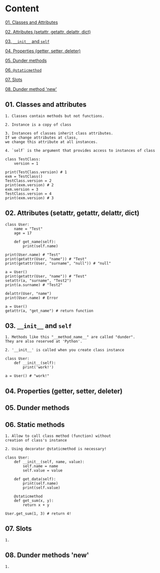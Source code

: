 # Content

[01. Classes and Attributes](#01-classes-and-attributes)

[02. Attributes (setattr, getattr, delattr, dict)](#02-attributes-setattr-getattr-delattr-dict)

[03. `__init__` and `self`](#03-__init__-and-self)

[04. Properties (getter, setter, deleter)](#04-properties-getter-setter-deleter)

[05. Dunder methods](#05-dunder-methods)

[06. `@staticmethod`](#06-static-methods)

[07. Slots](#07-slots)

[08. Dunder method 'new'](#08-dunder-methods-new)

## 01. Classes and attributes

    1. Classes contain methods but not functions.

    2. Instance is a copy of class

    3. Instances of classes inherit class attributes.
    If we change attributes at class,
    we change this attribute at all instances.
    
    4. `self` is the argument that provides access to instances of class 

```python3
class TestClass:
    version = 1

print(TestClass.version) # 1
exm = TestClass()
TestClass.version = 2
print(exm.version) # 2
exm.version = 3
TestClass.version = 4
print(exm.version) # 3
```


## 02. Attributes (setattr, getattr, delattr, dict)

```python3
class User:
    name = "Test"
    age = 17
    
    def get_name(self):
        print(self.name)
        
print(User.name) # "Test"
print(getattr(User, "name")) # "Test"
print(getattr(User, "surname", "null")) # "null"

a = User()
print(getattr(User, "name")) # "Test"
setattr(a, "surname", "Test2")
print(a.surname) # "Test2"

delattr(User, "name")
print(User.name) # Error

a = User()
getattr(a, "get_name") # return function
```

## 03. `__init__` and `self`

    1. Methods like this "__method_name__" are called "dunder".
    They are also reserved at 'Python'.

    2. '__init__' is called when you create class instance

```python3
class User:
    def __init__(self):
        print('work!')

a = User() # "work!"
```

## 04. Properties (getter, setter, deleter)

## 05. Dunder methods

## 06. Static methods

    1. Allow to call class method (function) without
    creation of class's instance
    
    2. Using decorator @staticmethod is necessary!

```python3
class User:
    def __init__(self, name, value):
        self.name = name
        self.value = value

    def get_data(self):
        print(self.name)
        print(self.value)
    
    @staticmethod
    def get_sum(x, y):
        return x + y

User.get_sum(1, 3) # return 4!
```

## 07. Slots

    1. 

## 08. Dunder methods 'new'

    1.